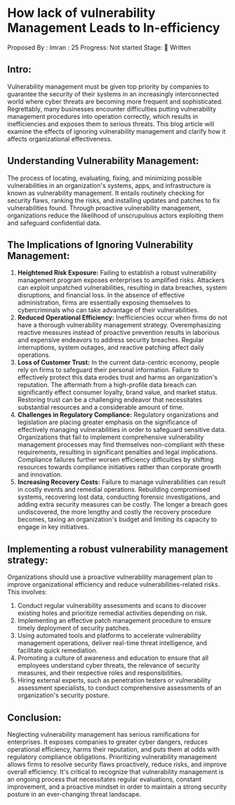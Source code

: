 # How lack of vulnerability Management Leads to In-efficiency

Proposed By : Imran
: 25
Progress: Not started
Stage: 📝 Written

## Intro:

Vulnerability management must be given top priority by companies to guarantee the security of their systems in an increasingly interconnected world where cyber threats are becoming more frequent and sophisticated. Regrettably, many businesses encounter difficulties putting vulnerability management procedures into operation correctly, which results in inefficiencies and exposes them to serious threats. This blog article will examine the effects of ignoring vulnerability management and clarify how it affects organizational effectiveness.

## Understanding Vulnerability Management:

The process of locating, evaluating, fixing, and minimizing possible vulnerabilities in an organization's systems, apps, and infrastructure is known as vulnerability management. It entails routinely checking for security flaws, ranking the risks, and installing updates and patches to fix vulnerabilities found. Through proactive vulnerability management, organizations reduce the likelihood of unscrupulous actors exploiting them and safeguard confidential data.

## The Implications of Ignoring Vulnerability Management:

1. **Heightened Risk Exposure:** Failing to establish a robust vulnerability management program exposes enterprises to amplified risks. Attackers can exploit unpatched vulnerabilities, resulting in data breaches, system disruptions, and financial loss. In the absence of effective administration, firms are essentially exposing themselves to cybercriminals who can take advantage of their vulnerabilities.
2. **Reduced Operational Efficiency:** Inefficiencies occur when firms do not have a thorough vulnerability management strategy. Overemphasizing reactive measures instead of proactive prevention results in laborious and expensive endeavors to address security breaches. Regular interruptions, system outages, and reactive patching affect daily operations.
3. **Loss of Customer Trust:** In the current data-centric economy, people rely on firms to safeguard their personal information. Failure to effectively protect this data erodes trust and harms an organization's reputation. The aftermath from a high-profile data breach can significantly effect consumer loyalty, brand value, and market status. Restoring trust can be a challenging endeavor that necessitates substantial resources and a considerable amount of time.
4. **Challenges in Regulatory Compliance:** Regulatory organizations and legislation are placing greater emphasis on the significance of effectively managing vulnerabilities in order to safeguard sensitive data. Organizations that fail to implement comprehensive vulnerability management processes may find themselves non-compliant with these requirements, resulting in significant penalties and legal implications. Compliance failures further worsen efficiency difficulties by shifting resources towards compliance initiatives rather than corporate growth and innovation.
5. **Increasing Recovery Costs:** Failure to manage vulnerabilities can result in costly events and remedial operations. Rebuilding compromised systems, recovering lost data, conducting forensic investigations, and adding extra security measures can be costly. The longer a breach goes undiscovered, the more lengthy and costly the recovery procedure becomes, taxing an organization's budget and limiting its capacity to engage in key initiatives.

## Implementing a robust vulnerability management strategy:

Organizations should use a proactive vulnerability management plan to improve organizational efficiency and reduce vulnerabilities-related risks. This involves:

1. Conduct regular vulnerability assessments and scans to discover existing holes and prioritize remedial activities depending on risk.
2. Implementing an effective patch management procedure to ensure timely deployment of security patches.
3. Using automated tools and platforms to accelerate vulnerability management operations, deliver real-time threat intelligence, and facilitate quick remediation.
4. Promoting a culture of awareness and education to ensure that all employees understand cyber threats, the relevance of security measures, and their respective roles and responsibilities.
5. Hiring external experts, such as penetration testers or vulnerability assessment specialists, to conduct comprehensive assessments of an organization's security posture.

## Conclusion:

Neglecting vulnerability management has serious ramifications for enterprises. It exposes companies to greater cyber dangers, reduces operational efficiency, harms their reputation, and puts them at odds with regulatory compliance obligations. Prioritizing vulnerability management allows firms to resolve security flaws proactively, reduce risks, and improve overall efficiency. It's critical to recognize that vulnerability management is an ongoing process that necessitates regular evaluations, constant improvement, and a proactive mindset in order to maintain a strong security posture in an ever-changing threat landscape.